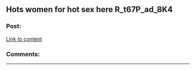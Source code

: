 ## Hots women for hot sex here R_t67P_ad_8K4

### Post:

[Link to content](http://kaknikruti.com/Z_j9_7Fq)

### Comments:

---

